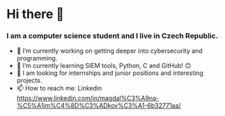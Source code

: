 # Hi there 👋
### I am a computer science student and I live in Czech Republic.

- 🔭 I’m currently working on getting deeper into cybersecurity and programming.
- 🌱 I’m currently learning SIEM tools, Python, C and GitHub! 🙃
- 👯 I am looking for internships and junior positions and interesting projects.
- 📫 How to reach me: Linkedin https://www.linkedin.com/in/magdal%C3%A9na-%C5%A1im%C4%8D%C3%ADkov%C3%A1-6b32771aa/

